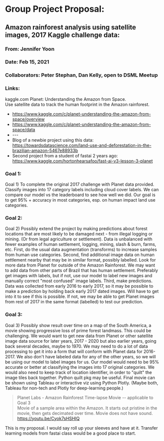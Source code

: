 # Group Project Proposal:  
## Amazon rainforest analysis using satellite images, 2017 Kaggle challenge data:

### From: Jennifer Yoon  
### Date: Feb 15, 2021  
### Collaborators: Peter Stephan, Dan Kelly, open to DSML Meetup

### Links:  
kaggle.com
Planet: Understanding the Amazon from Space.    
Use satellite data to track the human footprint in the Amazon rainforest.   
 * https://www.kaggle.com/c/planet-understanding-the-amazon-from-space/overview   
 * https://www.kaggle.com/c/planet-understanding-the-amazon-from-space/data   
 *  \-\-\-    
 * Blog of a newbie project using this data:  
   https://towardsdatascience.com/land-use-and-deforestation-in-the-brazilian-amazon-5467e88933b  
 * Second project from a student of fastai 2 years ago:  
   https://www.kaggle.com/hortonhearsafoo/fast-ai-v3-lesson-3-planet  

### Goal 1:  
Goal 1) To complete the original 2017 challenge with Planet data provided.  Classify images into 17 category labels including cloud cover labels.
We can compare our model vs the leaderboard to see how well we did.  Our goal is to get 95% + accuracy in most categories, esp. on human impact land use categories.  

### Goal 2:  
Goal 2) Possibly extend the project by making predictions about forest locations that are most likely to be damaged next - from illegal logging or mining.  (Or from legal agriculture or settlement).
Data is unbalanced with fewer examples of human settlement, logging, mining, slash & burn, farms, etc.  First, do the usual data augmentation (transforms) to increase samples from human use categories.  Second, find additional image data on human settlement nearby that may be in similar format, possibly labelled.  Look for more data from Planet for outside of the Amazon Rainforest. We may want to add data from other parts of Brazil that has human settlement.  Preferably get images with labels, but if not, use our model to label new images and manually correct "most confused" image labels.
Third, make predictions.  Data was collected from early 2016 to early 2017, so it may be possible to make a prediction by holding back early 2017 dated images.  Will have to get into it to see if this is possible.  If not, we may be able to get Planet images from rest of 2017 in the same format (labelled) to test our prediction.  

### Goal 3:  
Goal 3) Possibly show result over time on a map of the South America, a movie showing progressive loss of prime forest landmass.  This could be challenging.
We would want to get new data from Planet or other satellite image data source for later years, 2017 - 2020 but also earlier years, going back several decades, maybe to 1970.   We may need to do a lot of data processing to get it into a form that will conform with Planet data for 2016-2017.  We also don't have labeled data for any of the other years, so we will be using our model to label images for us.  Our model would need to be 95% accurate or better at classifying the images into 17 original categories.  We would also need to keep track of location identifier, in order to "quilt" the image tiles back together.  Python quilt pkg may be useful.
Final movie can be shown using Tableau or interactive viz using Python Plotly.  (Maybe both, Tableau for non-tech and Plotly for deep-learning people.)  
  
  > Planet Labs - Amazon Rainforest Time-lapse Movie -- applicable to Goal 3  
  > Movie of a sample area within the Amazon.  It starts out pristine in the movie, then gets decimated over time. Movie does not have sound.  
  > https://youtu.be/Cyok7sHSHIQ  
  
This is my proposal.  I would say roll up your sleeves and have at it.  Transfer learning models from fastai class would be a good place to start.  

